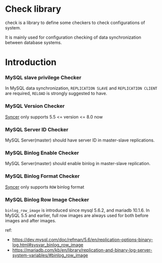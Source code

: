 # Check library

check is a library to define some checkers to check configurations of system. 

It is mainly used for configuration checking of data synchronization between database systems.


# Introduction


### MySQL slave privilege Checker

In MySQL data synchronization, `REPLICATION SLAVE` and `REPLICATION CLIENT` are required, `RELOAD` is strongly suggested to have.

### MySQL Version Checker

[Syncer](https://github.com/pingcap/docs-cn/blob/master/tools/syncer.md) only supports 5.5 <= version <= 8.0 now

### MySQL Server ID Checker

MySQL Server(master) should have server ID in master-slave replications.

### MySQL Binlog Enable Checker

MySQL Server(master) should enable binlog in master-slave replication.

### MySQL Binlog Format Checker

[Syncer](https://github.com/pingcap/docs-cn/blob/master/tools/syncer.md) only supports `ROW` binlog format

### MySQL Binlog Row Image Checker

`binlog_row_image` is introduced since mysql 5.6.2, and mariadb 10.1.6. In MySQL 5.5 and earlier, full row images are always used for both before images and after images.

ref:
- https://dev.mysql.com/doc/refman/5.6/en/replication-options-binary-log.html#sysvar_binlog_row_image
- https://mariadb.com/kb/en/library/replication-and-binary-log-server-system-variables/#binlog_row_image